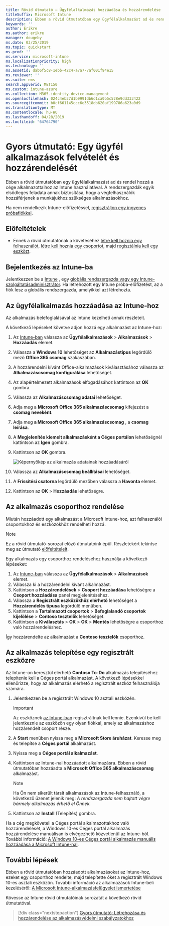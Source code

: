 ```yaml
---
title: Rövid útmutató – Ügyfélalkalmazás hozzáadása és hozzárendelése
titleSuffix: Microsoft Intune
description: Ebben a rövid útmutatóban egy ügyfélalkalmazást ad és rendel hozzá a Microsoft Intune használatával.
keywords: ''
author: Erikre
ms.author: erikre
manager: dougeby
ms.date: 03/25/2019
ms.topic: quickstart
ms.prod: ''
ms.service: microsoft-intune
ms.localizationpriority: high
ms.technology: ''
ms.assetid: dab6f5c8-1ebb-42c4-a7a7-7af001f94e15
ms.reviewer: ''
ms.suite: ems
search.appverid: MET150
ms.custom: intune-azure
ms.collection: M365-identity-device-management
ms.openlocfilehash: 024c4eb37d1b9991db6d1ca0b5c528e9dd333422
ms.sourcegitcommit: b0cf661145ccc6e3518db620af199786a623a0d9
ms.translationtype: MT
ms.contentlocale: hu-HU
ms.lasthandoff: 04/28/2019
ms.locfileid: "64764790"
---
```

# <a name="quickstart-add-and-assign-a-client-app"></a>Gyors útmutató: Egy ügyfél alkalmazások felvételét és hozzárendelését

Ebben a rövid útmutatóban egy ügyfélalkalmazást ad és rendel hozzá a cége alkalmazottaihoz az Intune használatával. A rendszergazdák egyik elsődleges feladata annak biztosítása, hogy a végfelhasználók hozzáférjenek a munkájukhoz szükséges alkalmazásokhoz. 

Ha nem rendelkezik Intune-előfizetéssel, [regisztráljon egy ingyenes próbafiókkal](free-trial-sign-up.md).

## <a name="prerequisites"></a>Előfeltételek

- Ennek a rövid útmutatónak a követéséhez [létre kell hoznia egy felhasználót](quickstart-create-user.md), [létre kell hoznia egy csoportot](quickstart-create-group.md), majd [regisztálnia kell egy eszközt](quickstart-setup-auto-enrollment.md).

## <a name="sign-in-to-intune"></a>Bejelentkezés az Intune-ba

Jelentkezzen be a [Intune](https://aka.ms/intuneportal) , egy [globális rendszergazda vagy egy Intune-szolgáltatásadminisztrátor](users-add.md#types-of-administrators). Ha létrehozott egy Intune próba-előfizetést, az a fiók lesz a globális rendszergazda, amelyikkel azt létrehozta.

## <a name="add-the-client-app-to-intune"></a>Az ügyfélalkalmazás hozzáadása az Intune-hoz

Az alkalmazás belefoglalásával az Intune kezelheti annak részleteit. 

A következő lépéseket követve adjon hozzá egy alkalmazást az Intune-hoz:

1. Az [Intune-ban](https://aka.ms/intuneportal) válassza az **Ügyfélalkalmazások** > **Alkalmazások** > **Hozzáadás** elemet. 
2. Válassza a **Windows 10** lehetőséget az **Alkalmazástípus** legördülő mező **Office 365 csomag** szakaszában.
3. A hozzárendelni kívánt Office-alkalmazások kiválasztásához válassza az **Alkalmazáscsomag konfigurálása** lehetőséget.
4. Az alapértelmezett alkalmazások elfogadásához kattintson az **OK** gombra.
5. Válassza az **Alkalmazáscsomag adatai** lehetőséget.
6. Adja meg a **Microsoft Office 365 alkalmazáscsomag** kifejezést a **csomag neveként**.
7. Adja meg **a Microsoft Office 365 alkalmazáscsomag** , a **csomag leírása**.
8. A **Megjelenítés kiemelt alkalmazásként a Céges portálon** lehetőségnél kattintson az **Igen** gombra.
9. Kattintson az **OK** gombra.

    ![Képernyőkép az alkalmazás adatainak hozzáadásáról](media/quickstart-add-assign-app/quickstart-add-assign-app-01.png)

8. Válassza az **Alkalmazáscsomag beállításai** lehetőséget.
9. A **Frissítési csatorna** legördülő mezőben válassza a **Havonta** elemet.
10. Kattintson az **OK** > **Hozzáadás** lehetőségre.

## <a name="assign-the-app-to-a-group"></a>Az alkalmazás csoporthoz rendelése

Miután hozzáadott egy alkalmazást a Microsoft Intune-hoz, azt felhasználói csoportokhoz és eszközökhöz rendelheti hozzá.

> [!NOTE]
> Ez a rövid útmutató-sorozat előző útmutatóink épül. Részletekért tekintse meg az útmutató [előfeltételeit](quickstart-add-assign-app.md#prerequisites).

Egy alkalmazás egy csoporthoz rendeléséhez használja a következő lépéseket:
1. Az [Intune-ban](https://aka.ms/intuneportal) válassza az **Ügyfélalkalmazások** > **Alkalmazások** elemet. 
2. Válassza ki a hozzárendelni kívánt alkalmazást.   
3. Kattintson a **Hozzárendelések** > **Csoport hozzáadása** lehetőségre a **Csoport hozzáadása** panel megjelenítéséhez.
4. Válassza a **Regisztrált eszközökhöz elérhető** lehetőséget a **Hozzárendelés típusa** legördülő menüben. 
5. Kattintson a **Tartalmazott csoportok** > **Befoglalandó csoportok kijelölése** > **Contoso tesztelők** lehetőséget.
6. Kattintson a **Kiválasztás** > **OK** > **OK** > **Mentés** lehetőségre a csoporthoz való hozzárendeléshez.

Így hozzárendelte az alkalmazást a **Contoso tesztelők** csoporthoz.

## <a name="install-the-app-on-the-enrolled-device"></a>Az alkalmazás telepítése egy regisztrált eszközre

Az Intune-on keresztül elérhető **Contoso To-Do** alkalmazás telepítéséhez telepítenie kell a Céges portál alkalmazást. A következő lépésekkel ellenőrizze, hogy az alkalmazás elérhető a regisztrált eszköz felhasználója számára.

1. Jelentkezzen be a regisztrált Windows 10 asztali eszközén.

    > [!IMPORTANT]
    > Az eszköznek [az Intune-ban](quickstart-enroll-windows-device.md) regisztráltnak kell lennie. Ezenkívül be kell jelentkeznie az eszközön egy olyan fiókkal, amely az alkalmazáshoz hozzárendelt csoport része.

2. A **Start** menüben nyissa meg a **Microsoft Store áruházat**. Keresse meg és telepítse a **Céges portál** alkalmazást.
3. Nyissa meg a **Céges portál alkalmazást**.
4. Kattintson az Intune-nal hozzáadott alkalmazásra. Ebben a rövid útmutatóban hozzáadta a **Microsoft Office 365 alkalmazáscsomag** alkalmazást.

    > [!NOTE]
    > Ha Ön nem sikerült társít alkalmazások az Intune-felhasználó, a következő üzenet jelenik meg: *A rendszergazda nem hajtott végre bármely alkalmazás érhető el Önnek.*

5. Kattintson az **Install** (Telepítés) gombra.

Ha a cég megköveteli a Céges portál alkalmazottakhoz való hozzárendelését, a Windows 10-es Céges portál alkalmazás hozzárendelése manuálisan is elvégezhető közvetlenül az Intune-ból. További információ: [A Windows 10-es Céges portál alkalmazás manuális hozzáadása a Microsoft Intune-nal](store-apps-company-portal-app.md).

## <a name="next-steps"></a>További lépések

Ebben a rövid útmutatóban hozzáadott alkalmazásokat az Intune-hoz, ezeket egy csoporthoz rendelte, majd telepítette őket a regisztrált Windows 10-es asztali eszközön. További információ az alkalmazások Intune-beli kezeléséről: [A Microsoft Intune-alkalmazásfelügyelet ismertetése](app-management.md)

Kövesse az Intune rövid útmutatóinak sorozatát a következő rövid útmutatóval.

> [!div class="nextstepaction"]
> [Gyors útmutató: Létrehozása és hozzárendelése az alkalmazásvédelmi szabályzatokhoz](quickstart-create-assign-app-policy.md)
